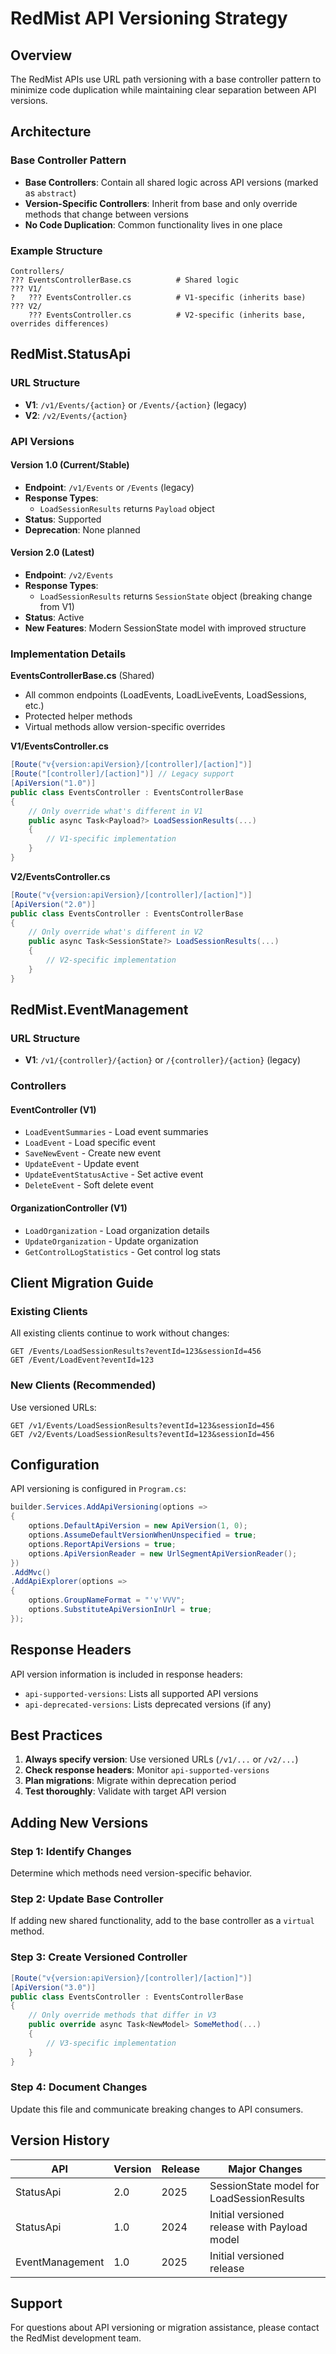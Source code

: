 # RedMist API Versioning Strategy

## Overview

The RedMist APIs use URL path versioning with a base controller pattern to minimize code duplication while maintaining clear separation between API versions.

## Architecture

### Base Controller Pattern
- **Base Controllers**: Contain all shared logic across API versions (marked as `abstract`)
- **Version-Specific Controllers**: Inherit from base and only override methods that change between versions
- **No Code Duplication**: Common functionality lives in one place

### Example Structure
```
Controllers/
??? EventsControllerBase.cs          # Shared logic
??? V1/
?   ??? EventsController.cs          # V1-specific (inherits base)
??? V2/
    ??? EventsController.cs          # V2-specific (inherits base, overrides differences)
```

## RedMist.StatusApi

### URL Structure
- **V1**: `/v1/Events/{action}` or `/Events/{action}` (legacy)
- **V2**: `/v2/Events/{action}`

### API Versions

#### Version 1.0 (Current/Stable)
- **Endpoint**: `/v1/Events` or `/Events` (legacy)
- **Response Types**: 
  - `LoadSessionResults` returns `Payload` object
- **Status**: Supported
- **Deprecation**: None planned

#### Version 2.0 (Latest)
- **Endpoint**: `/v2/Events`
- **Response Types**: 
  - `LoadSessionResults` returns `SessionState` object (breaking change from V1)
- **Status**: Active
- **New Features**: Modern SessionState model with improved structure

### Implementation Details

**EventsControllerBase.cs** (Shared)
- All common endpoints (LoadEvents, LoadLiveEvents, LoadSessions, etc.)
- Protected helper methods
- Virtual methods allow version-specific overrides

**V1/EventsController.cs**
```csharp
[Route("v{version:apiVersion}/[controller]/[action]")]
[Route("[controller]/[action]")] // Legacy support
[ApiVersion("1.0")]
public class EventsController : EventsControllerBase
{
    // Only override what's different in V1
    public async Task<Payload?> LoadSessionResults(...)
    {
        // V1-specific implementation
    }
}
```

**V2/EventsController.cs**
```csharp
[Route("v{version:apiVersion}/[controller]/[action]")]
[ApiVersion("2.0")]
public class EventsController : EventsControllerBase
{
    // Only override what's different in V2
    public async Task<SessionState?> LoadSessionResults(...)
    {
        // V2-specific implementation
    }
}
```

## RedMist.EventManagement

### URL Structure
- **V1**: `/v1/{controller}/{action}` or `/{controller}/{action}` (legacy)

### Controllers

#### EventController (V1)
- `LoadEventSummaries` - Load event summaries
- `LoadEvent` - Load specific event
- `SaveNewEvent` - Create new event
- `UpdateEvent` - Update event
- `UpdateEventStatusActive` - Set active event
- `DeleteEvent` - Soft delete event

#### OrganizationController (V1)
- `LoadOrganization` - Load organization details
- `UpdateOrganization` - Update organization
- `GetControlLogStatistics` - Get control log stats

## Client Migration Guide

### Existing Clients
All existing clients continue to work without changes:
```http
GET /Events/LoadSessionResults?eventId=123&sessionId=456
GET /Event/LoadEvent?eventId=123
```

### New Clients (Recommended)
Use versioned URLs:
```http
GET /v1/Events/LoadSessionResults?eventId=123&sessionId=456
GET /v2/Events/LoadSessionResults?eventId=123&sessionId=456
```

## Configuration

API versioning is configured in `Program.cs`:

```csharp
builder.Services.AddApiVersioning(options =>
{
    options.DefaultApiVersion = new ApiVersion(1, 0);
    options.AssumeDefaultVersionWhenUnspecified = true;
    options.ReportApiVersions = true;
    options.ApiVersionReader = new UrlSegmentApiVersionReader();
})
.AddMvc()
.AddApiExplorer(options =>
{
    options.GroupNameFormat = "'v'VVV";
    options.SubstituteApiVersionInUrl = true;
});
```

## Response Headers

API version information is included in response headers:
- `api-supported-versions`: Lists all supported API versions
- `api-deprecated-versions`: Lists deprecated versions (if any)

## Best Practices

1. **Always specify version**: Use versioned URLs (`/v1/...` or `/v2/...`)
2. **Check response headers**: Monitor `api-supported-versions`
3. **Plan migrations**: Migrate within deprecation period
4. **Test thoroughly**: Validate with target API version

## Adding New Versions

### Step 1: Identify Changes
Determine which methods need version-specific behavior.

### Step 2: Update Base Controller
If adding new shared functionality, add to the base controller as a `virtual` method.

### Step 3: Create Versioned Controller
```csharp
[Route("v{version:apiVersion}/[controller]/[action]")]
[ApiVersion("3.0")]
public class EventsController : EventsControllerBase
{
    // Only override methods that differ in V3
    public override async Task<NewModel> SomeMethod(...)
    {
        // V3-specific implementation
    }
}
```

### Step 4: Document Changes
Update this file and communicate breaking changes to API consumers.

## Version History

| API | Version | Release | Major Changes |
|-----|---------|---------|---------------|
| StatusApi | 2.0 | 2025 | SessionState model for LoadSessionResults |
| StatusApi | 1.0 | 2024 | Initial versioned release with Payload model |
| EventManagement | 1.0 | 2025 | Initial versioned release |

## Support

For questions about API versioning or migration assistance, please contact the RedMist development team.
